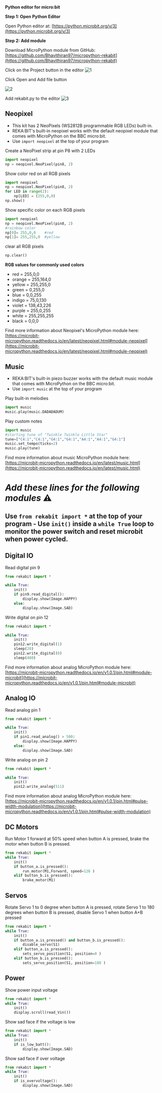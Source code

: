 
**Python  editor  for micro:bit**

**Step 1: Open  Python Editor**

Open Python editor at: [https://python.microbit.org/v/3](https://python.microbit.org/v/3)

**Step  2:  Add module**

Download MicroPython module from GitHub: [https://github.com/Bhavithiran97/micropython-rekabit](https://github.com/Bhavithiran97/micropython-rekabit)

Click on the Project button in the editor
![1](https://user-images.githubusercontent.com/34527010/195674941-f7cca26e-814f-4e15-af7b-da824efa4423.png)


Click Open and Add file button

![2](https://user-images.githubusercontent.com/34527010/195674959-892eac9e-5b54-4c1d-b6bf-6d901b2cd8a1.png)


Add rekabit.py to the editor
![3](https://user-images.githubusercontent.com/34527010/195674968-d6c444c1-cf62-42a9-b3ce-6906e658193f.png)

## Neopixel

 - This kit has 2 NeoPixels (WS2812B programmable RGB LEDs)
   built-in.
 - REKA:BIT's built-in neopixel works with the default neopixel module that comes with 	  MicroPython on the BBC micro:bit.
 - Use `import neopixel` at the top of your program

Create a NeoPixel strip at pin P8 with 2 LEDs
```python
import neopixel
np = neopixel.NeoPixel(pin8, 2)
```
Show color red on all RGB pixels
```python
import neopixel
np = neopixel.NeoPixel(pin8, 2)
for LED in range(2):
	np[LED] = (255,0,0)
np.show()
```
Show specific color on each RGB pixels
```python
import neopixel
np = neopixel.NeoPixel(pin8, 2)
#rainbow color
np[0]= 255,0,0    #red
np[1]= 255,255,0  #yellow

```
clear all RGB pixels
```python
np.clear()
```
**RGB values for commonly used colors**
 - red = 255,0,0
 - orange = 255,164,0
 - yellow = 255,255,0
 - green = 0,255,0
 - blue = 0,0,255
 - indigo = 75,0,130
 - violet = 138,43,226
 - purple = 255,0,255
 - white = 255,255,255
 - black = 0,0,0

Find more information about Neopixel's MicroPython module here: [https://microbit-micropython.readthedocs.io/en/latest/neopixel.html#module-neopixel](https://microbit-micropython.readthedocs.io/en/latest/neopixel.html#module-neopixel)


## Music
 - REKA:BIT's built-in piezo buzzer works with the default music module that comes with 	  MicroPython on the BBC micro:bit.
 - Use `import music` at the top of your program

Play built-in melodies
```python
import music
music.play(music.DADADADUM)
```
Play custom notes
```python
import music
#starting tune of "Twinkle Twinkle Little Star"
tune=["C4:1","C4:1","G4:1","G4:1","A4:1","A4:1","G4:1"]
music.set_tempo(ticks=2)
music.play(tune)
```
Find more information about music MicroPython module here: [https://microbit-micropython.readthedocs.io/en/latest/music.html](https://microbit-micropython.readthedocs.io/en/latest/music.html)

# ***Add these lines for the following modules*** :warning:

## Use `from rekabit import *` at the top of your program - Use `init()` inside a `while True` loop to monitor the power switch and reset microbit when power cycled.

## Digital IO

Read digital pin 9
```python
from rekabit import *

while True:
    init()
    if pin9.read_digital():
        display.show(Image.HAPPY)
    else:
        display.show(Image.SAD)
```

Write digital on pin 12
```python
from rekabit import *

while True:
    init()
    pin12.write_digital(1)
    sleep(20)
    pin12.write_digital(0)
    sleep(480)
```
Find more information about analog MicroPython module here: [https://microbit-micropython.readthedocs.io/en/v1.0.1/pin.html#module-microbit](https://microbit-micropython.readthedocs.io/en/v1.0.1/pin.html#module-microbit)

## Analog IO

Read analog pin 1
```python
from rekabit import *

while True:
    init()
    if pin1.read_analog() > 500:
        display.show(Image.HAPPY)
    else:
        display.show(Image.SAD)
```
Write analog on pin 2
```python
from rekabit import *

while True:
    init()
    pin12.write_analog(511)
```
Find more information about analog MicroPython module here: [https://microbit-micropython.readthedocs.io/en/v1.0.1/pin.html#pulse-width-modulation](https://microbit-micropython.readthedocs.io/en/v1.0.1/pin.html#pulse-width-modulation)

## DC Motors

Run Motor 1 forward at 50% speed when button A is pressed, brake the motor when button B is pressed.
```python
from rekabit import *
while True:
	init()
	if button_a.is_pressed():
		run_motor(M1,Forward, speed=128 )
	elif button_b.is_pressed():
		brake_motor(M1)
```

## Servos

Rotate Servo 1 to 0 degree when button A is pressed, rotate Servo 1 to 180 degrees when button B is pressed, disable Servo 1 when button A+B pressed
```python
from rekabit import *
while True:
	init()
	if button_a.is_pressed() and button_b.is_pressed():
		disable_servo(S1)
	elif button_a.is_pressed():
		sets_servo_position(S1, position=0 )
	elif button_b.is_pressed():
		sets_servo_position(S1, position=180 )
```

## Power

Show power input voltage
```python
from rekabit import *
while True:
	init()
	display.scroll(read_Vin())
```
Show sad face if the voltage is low
```python
from rekabit import *
while True:
	init()
	if is_low_batt():
		display.show(Image.SAD)
```
Show sad face if over voltage
```python
from rekabit import *
while True:
	init()
	if is_overvoltage():
		display.show(Image.SAD)
```
